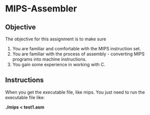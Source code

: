 # MIPS-Assembler

## Objective
The objective for this assignment is to make sure
1. You are familiar and comfortable with the MIPS instruction set.
2. You are familiar with the process of assembly - converting MIPS programs into machine instructions.
3. You gain some experience in working with C.

## Instructions
When you get the executable file, like mips. You just need to run the executable file like:

**./mips < test1.asm**
